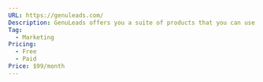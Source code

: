 ```yaml
---
URL: https://genuleads.com/
Description: GenuLeads offers you a suite of products that you can use for your marketing in order to grow your company, find leads, send emails, create a chatbot and more.
Tag:
  - Marketing
Pricing:
  - Free
  - Paid
Price: $99/month
---
```

